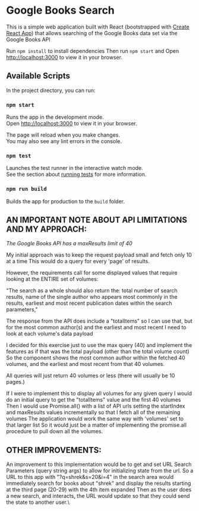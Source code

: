 # Google Books Search

This is a simple web application built with React (bootstrapped with [Create React App](https://github.com/facebook/create-react-app))
that allows searching of the Google Books data set via the Google Books API

Run `npm install` to install dependencies
Then run `npm start` and Open [http://localhost:3000](http://localhost:3000) to view it in your browser.


## Available Scripts

In the project directory, you can run:

### `npm start`

Runs the app in the development mode.\
Open [http://localhost:3000](http://localhost:3000) to view it in your browser.

The page will reload when you make changes.\
You may also see any lint errors in the console.

### `npm test`

Launches the test runner in the interactive watch mode.\
See the section about [running tests](https://facebook.github.io/create-react-app/docs/running-tests) for more information.

### `npm run build`

Builds the app for production to the `build` folder.

## AN IMPORTANT NOTE ABOUT API LIMITATIONS AND MY APPROACH:

_The Google Books API has a maxResults limit of 40_

My initial approach was to keep the request payload small and fetch only 10 at a time 
This would do a query for every 'page' of results.

However, the requirements call for some displayed values that require looking at the ENTIRE set of volumes:
 
 "The search as a whole should also return the:
  total number of search results,
  name of the single author who appears most commonly in the results,
  earliest and most recent publication dates within the search parameters,"

The response from the API does include a "totalItems" so I can use that, 
but for the most common author(s) and the earliest and most recent
I need to look at each volume's data payload

I decided for this exercise just to use the max query (40) and implement the features 
as if that was the total payload (other than the total volume count)
So the component shows the most common author within the fetched 40 volumes, and the earliest and most recent from that 40 volumes.

All queries will just return 40 volumes or less (there will usually be 10 pages.)

If I were to implement this to display all volumes for any given query
I would do an initial query to get the "totalItems" value and the first 40 volumes 
Then I would use Promise.all() with a list of API urls setting the startIndex and maxResults
values incrementally so that I fetch all of the remaining volumes
The application would work the same way with 'volumes' set to that larger list
So it would just be a matter of implementing the promise.all procedure to pull down all the volumes.

## OTHER IMPROVEMENTS:

An improvement to this implementation would be to get and set URL Search Parameters (query string args) 
to allow for initializing state from the url.
So a URL to this app with "?q=shrek&s=20&i=4" in the search area would immediately search for books about "shrek"
and display the results starting at the third page (20-29) with the 4th item expanded
Then as the user does a new search, and interacts, the URL would update so that they could send the state
to another user.\

